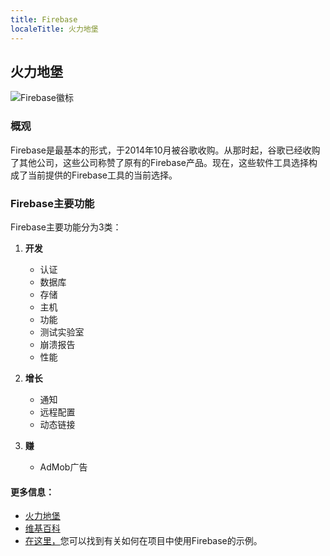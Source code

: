 ```yaml
---
title: Firebase
localeTitle: 火力地堡
---
```

## 火力地堡

![Firebase徽标](https://firebase.google.com/_static/558bc0d91d/images/firebase/lockup.png)

### 概观

Firebase是最基本的形式，于2014年10月被谷歌收购。从那时起，谷歌已经收购了其他公司，这些公司称赞了原有的Firebase产品。现在，这些软件工具选择构成了当前提供的Firebase工具的当前选择。

### Firebase主要功能

Firebase主要功能分为3类：

1.  **开发**
    
    *   认证
    *   数据库
    *   存储
    *   主机
    *   功能
    *   测试实验室
    *   崩溃报告
    *   性能
2.  **增长**
    
    *   通知
    *   远程配置
    *   动态链接
3.  **赚**
    
    *   AdMob广告

#### 更多信息：

*   [火力地堡](https://firebase.google.com/)
*   [维基百科](https://en.wikipedia.org/wiki/Firebase)
*   [在这里，](https://firebase.google.com/docs/samples/)您可以找到有关如何在项目中使用Firebase的示例。